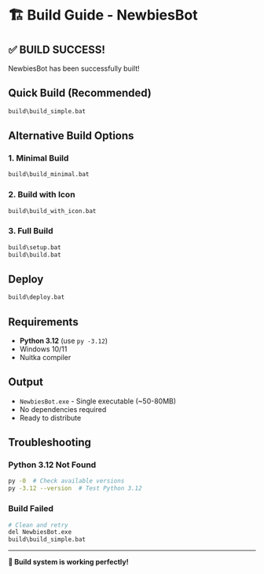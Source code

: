 # 🏗️ Build Guide - NewbiesBot

## ✅ BUILD SUCCESS!

NewbiesBot has been successfully built!

## Quick Build (Recommended)

```bash
build\build_simple.bat
```

## Alternative Build Options

### 1. Minimal Build
```bash
build\build_minimal.bat
```

### 2. Build with Icon
```bash
build\build_with_icon.bat
```

### 3. Full Build
```bash
build\setup.bat
build\build.bat
```

## Deploy

```bash
build\deploy.bat
```

## Requirements
- **Python 3.12** (use `py -3.12`)
- Windows 10/11
- Nuitka compiler

## Output
- `NewbiesBot.exe` - Single executable (~50-80MB)
- No dependencies required
- Ready to distribute

## Troubleshooting

### Python 3.12 Not Found
```bash
py -0  # Check available versions
py -3.12 --version  # Test Python 3.12
```

### Build Failed
```bash
# Clean and retry
del NewbiesBot.exe
build\build_simple.bat
```

---
**🎉 Build system is working perfectly!**